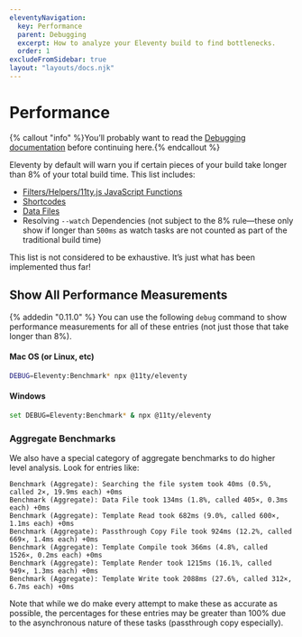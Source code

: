 ```yaml
---
eleventyNavigation:
  key: Performance
  parent: Debugging
  excerpt: How to analyze your Eleventy build to find bottlenecks.
  order: 1
excludeFromSidebar: true
layout: "layouts/docs.njk"
---
```

# Performance

{% callout "info" %}You’ll probably want to read the <a href="/docs/debugging/">Debugging documentation</a> before continuing here.{% endcallout %}

Eleventy by default will warn you if certain pieces of your build take longer than 8% of your total build time. This list includes:

* [Filters/Helpers/11ty.js JavaScript Functions](/docs/filters/)
* [Shortcodes](/docs/shortcodes/)
* [Data Files](/docs/data/)
* Resolving `--watch` Dependencies (not subject to the 8% rule—these only show if longer than `500ms` as watch tasks are not counted as part of the traditional build time)

This list is not considered to be exhaustive. It’s just what has been implemented thus far!

## Show All Performance Measurements

{% addedin "0.11.0" %} You can use the following `debug` command to show performance measurements for all of these entries (not just those that take longer than 8%).

#### Mac OS (or Linux, etc)

```bash
DEBUG=Eleventy:Benchmark* npx @11ty/eleventy
```

#### Windows

```bash
set DEBUG=Eleventy:Benchmark* & npx @11ty/eleventy
```

### Aggregate Benchmarks

We also have a special category of aggregate benchmarks to do higher level analysis. Look for entries like:

```
Benchmark (Aggregate): Searching the file system took 40ms (0.5%, called 2×, 19.9ms each) +0ms
Benchmark (Aggregate): Data File took 134ms (1.8%, called 405×, 0.3ms each) +0ms
Benchmark (Aggregate): Template Read took 682ms (9.0%, called 600×, 1.1ms each) +0ms
Benchmark (Aggregate): Passthrough Copy File took 924ms (12.2%, called 669×, 1.4ms each) +0ms
Benchmark (Aggregate): Template Compile took 366ms (4.8%, called 1526×, 0.2ms each) +0ms
Benchmark (Aggregate): Template Render took 1215ms (16.1%, called 949×, 1.3ms each) +0ms
Benchmark (Aggregate): Template Write took 2088ms (27.6%, called 312×, 6.7ms each) +0ms
```

Note that while we do make every attempt to make these as accurate as possible, the percentages for these entries may be greater than 100% due to the asynchronous nature of these tasks (passthrough copy especially).